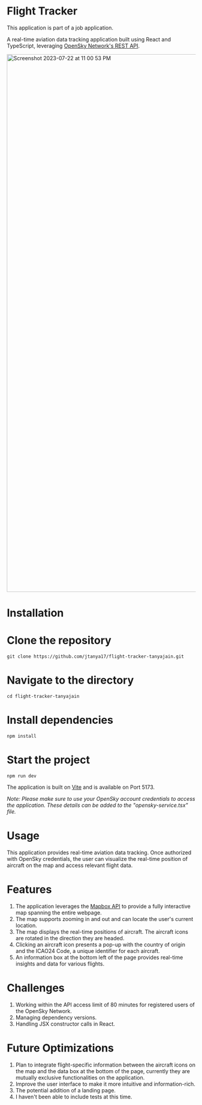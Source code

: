 # Flight Tracker
This application is part of a job application.

A real-time aviation data tracking application built using React and TypeScript, leveraging [OpenSky Network's REST API](https://openskynetwork.github.io/opensky-api/rest.html). 

<img width="1431" alt="Screenshot 2023-07-22 at 11 00 53 PM" src="https://github.com/jtanya17/flight-tracker-tanyajain/assets/72416398/6b3e5dc4-ee99-4038-8817-2bfc8d73d18c">

# Installation

# Clone the repository
```git clone https://github.com/jtanya17/flight-tracker-tanyajain.git```

# Navigate to the directory
```cd flight-tracker-tanyajain```

# Install dependencies
```npm install```

# Start the project
```npm run dev```

The application is built on [Vite](https://vitejs.dev/) and is available on Port 5173.

_Note: Please make sure to use your OpenSky account credentials to access the application. These details can be added to the "opensky-service.tsx" file._

# Usage
This application provides real-time aviation data tracking. Once authorized with OpenSky credentials, the user can visualize the real-time position of aircraft on the map and access relevant flight data.

# Features
1. The application leverages the [Mapbox API](https://docs.mapbox.com/mapbox-gl-js/guides/) to provide a fully interactive map spanning the entire webpage.
2. The map supports zooming in and out and can locate the user's current location.
3. The map displays the real-time positions of aircraft. The aircraft icons are rotated in the direction they are headed.
4. Clicking an aircraft icon presents a pop-up with the country of origin and the ICAO24 Code, a unique identifier for each aircraft.
5. An information box at the bottom left of the page provides real-time insights and data for various flights.

# Challenges
1. Working within the API access limit of 80 minutes for registered users of the OpenSky Network.
2. Managing dependency versions.
3. Handling JSX constructor calls in React.

# Future Optimizations
1. Plan to integrate flight-specific information between the aircraft icons on the map and the data box at the bottom of the page, currently they are mutually exclusive functionalities on the application.
2. Improve the user interface to make it more intuitive and information-rich.
3. The potential addition of a landing page.
4. I haven't been able to include tests at this time.
